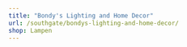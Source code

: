 ```yaml
---
title: "Bondy's Lighting and Home Decor"
url: /southgate/bondys-lighting-and-home-decor/
shop: Lampen
---
```

